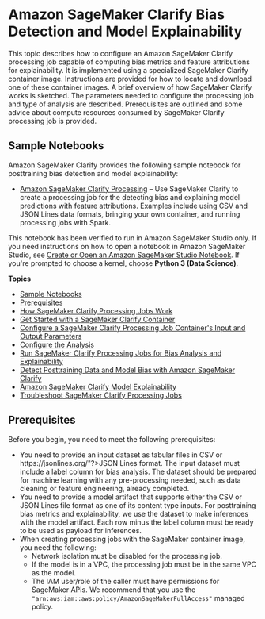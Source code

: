# Amazon SageMaker Clarify Bias Detection and Model Explainability<a name="clarify-configure-processing-jobs"></a>

This topic describes how to configure an Amazon SageMaker Clarify processing job capable of computing bias metrics and feature attributions for explainability\. It is implemented using a specialized SageMaker Clarify container image\. Instructions are provided for how to locate and download one of these container images\. A brief overview of how SageMaker Clarify works is sketched\. The parameters needed to configure the processing job and type of analysis are described\. Prerequisites are outlined and some advice about compute resources consumed by SageMaker Clarify processing job is provided\.

## Sample Notebooks<a name="clarify-post-training-bias-model-explainability-sample-notebooks"></a>

Amazon SageMaker Clarify provides the following sample notebook for posttraining bias detection and model explainability:
+ [Amazon SageMaker Clarify Processing](https://sagemaker-examples.readthedocs.io/en/latest/sagemaker-clarify/index.html#sagemaker-clarify-processing) – Use SageMaker Clarify to create a processing job for the detecting bias and explaining model predictions with feature attributions\. Examples include using CSV and JSON Lines data formats, bringing your own container, and running processing jobs with Spark\.

This notebook has been verified to run in Amazon SageMaker Studio only\. If you need instructions on how to open a notebook in Amazon SageMaker Studio, see [Create or Open an Amazon SageMaker Studio Notebook](notebooks-create-open.md)\. If you're prompted to choose a kernel, choose **Python 3 \(Data Science\)**\.

**Topics**
+ [Sample Notebooks](#clarify-post-training-bias-model-explainability-sample-notebooks)
+ [Prerequisites](#clarify-processing-job-configure-prerequisites)
+ [How SageMaker Clarify Processing Jobs Work](clarify-processing-job-configure-how-it-works.md)
+ [Get Started with a SageMaker Clarify Container](clarify-processing-job-configure-container.md)
+ [Configure a SageMaker Clarify Processing Job Container's Input and Output Parameters](clarify-processing-job-configure-parameters.md)
+ [Configure the Analysis](clarify-processing-job-configure-analysis.md)
+ [Run SageMaker Clarify Processing Jobs for Bias Analysis and Explainability](clarify-processing-job-run.md)
+ [Detect Posttraining Data and Model Bias with Amazon SageMaker Clarify](clarify-detect-post-training-bias.md)
+ [Amazon SageMaker Clarify Model Explainability](clarify-model-explainability.md)
+ [Troubleshoot SageMaker Clarify Processing Jobs](clarify-processing-job-run-troubleshooting.md)

## Prerequisites<a name="clarify-processing-job-configure-prerequisites"></a>

Before you begin, you need to meet the following prerequisites: 
+ You need to provide an input dataset as tabular files in CSV or https://jsonlines\.org/"?>JSON Lines format\. The input dataset must include a label column for bias analysis\. The dataset should be prepared for machine learning with any pre\-processing needed, such as data cleaning or feature engineering, already completed\.
+ You need to provide a model artifact that supports either the CSV or JSON Lines file format as one of its content type inputs\. For posttraining bias metrics and explainability, we use the dataset to make inferences with the model artifact\. Each row minus the label column must be ready to be used as payload for inferences\.
+ When creating processing jobs with the SageMaker container image, you need the following:
  + Network isolation must be disabled for the processing job\.
  + If the model is in a VPC, the processing job must be in the same VPC as the model\.
  + The IAM user/role of the caller must have permissions for SageMaker APIs\. We recommend that you use the `"arn:aws:iam::aws:policy/AmazonSageMakerFullAccess"` managed policy\.